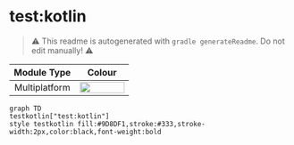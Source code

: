 # test:kotlin
> :warning: This readme is autogenerated with `gradle generateReadme`. Do not edit manually! :warning:

| Module Type | Colour |
|:--:|:--:|
| Multiplatform | <img src="https://img.shields.io/badge/-%20-9D8DF1?style=flat-square" height="20" width="80"> |

```mermaid
graph TD
testkotlin["test:kotlin"]
style testkotlin fill:#9D8DF1,stroke:#333,stroke-width:2px,color:black,font-weight:bold
```
